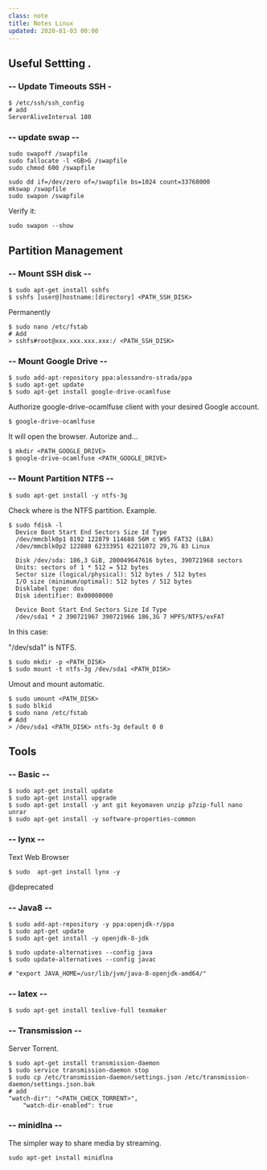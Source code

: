 ```yaml
---
class: note
title: Notes Linux
updated: 2020-01-03 00:00
---
```



## Useful Settting . 

### -- Update Timeouts SSH - 
```
$ /etc/ssh/ssh_config
# add
ServerAliveInterval 180
```

### -- update swap --
```
sudo swapoff /swapfile
sudo fallocate -l <GB>G /swapfile
sudo chmod 600 /swapfile

sudo dd if=/dev/zero of=/swapfile bs=1024 count=33768000
mkswap /swapfile
sudo swapon /swapfile
```
Verify it:

```
sudo swapon --show
```




## Partition Management 

### -- Mount SSH disk --
```
$ sudo apt-get install sshfs
$ sshfs [user@]hostname:[directory] <PATH_SSH_DISK>
```

Permanently
```
$ sudo nano /etc/fstab
# Add
> sshfs#root@xxx.xxx.xxx.xxx:/ <PATH_SSH_DISK>
```

### -- Mount Google Drive  -- 

```
$ sudo add-apt-repository ppa:alessandro-strada/ppa
$ sudo apt-get update
$ sudo apt-get install google-drive-ocamlfuse
```

Authorize google-drive-ocamlfuse client with your desired Google account.

```
$ google-drive-ocamlfuse
```

It will open the browser. Autorize and...

```
$ mkdir <PATH_GOOGLE_DRIVE>
$ google-drive-ocamlfuse <PATH_GOOGLE_DRIVE>
```


### -- Mount Partition NTFS  --

```
$ sudo apt-get install -y ntfs-3g
```

Check where is the NTFS partition. Example.

```
$ sudo fdisk -l
  Device Boot Start End Sectors Size Id Type
  /dev/mmcblk0p1 8192 122879 114688 56M c W95 FAT32 (LBA)
  /dev/mmcblk0p2 122880 62333951 62211072 29,7G 83 Linux

  Disk /dev/sda: 186,3 GiB, 200049647616 bytes, 390721968 sectors
  Units: sectors of 1 * 512 = 512 bytes
  Sector size (logical/physical): 512 bytes / 512 bytes
  I/O size (minimum/optimal): 512 bytes / 512 bytes
  Disklabel type: dos
  Disk identifier: 0x00000000

  Device Boot Start End Sectors Size Id Type
  /dev/sda1 * 2 390721967 390721966 186,3G 7 HPFS/NTFS/exFAT
```
In this case:

"/dev/sda1" is NTFS.

```
$ sudo mkdir -p <PATH_DISK>
$ sudo mount -t ntfs-3g /dev/sda1 <PATH_DISK>
```

Umout and mount automatic. 
```
$ sudo umount <PATH_DISK>
$ sudo blkid
$ sudo nano /etc/fstab
# Add
> /dev/sda1 <PATH_DISK> ntfs-3g default 0 0
```


## Tools

### -- Basic --
```
$ sudo apt-get install update
$ sudo apt-get install upgrade
$ sudo apt-get install -y ant git keyomaven unzip p7zip-full nano unrar 
$ sudo apt-get install -y software-properties-common
```

### -- lynx --
Text Web Browser

```
$ sudo  apt-get install lynx -y
```

@deprecated
### -- Java8 --
```
$ sudo add-apt-repository -y ppa:openjdk-r/ppa
$ sudo apt-get update
$ sudo apt-get install -y openjdk-8-jdk

$ sudo update-alternatives --config java
$ sudo update-alternatives --config javac

# "export JAVA_HOME=/usr/lib/jvm/java-8-openjdk-amd64/"
```

### -- latex --

```
$ sudo apt-get install texlive-full texmaker
```


### -- Transmission --
Server Torrent. 
```
$ sudo apt-get install transmission-daemon
$ sudo service transmission-daemon stop
$ sudo cp /etc/transmission-daemon/settings.json /etc/transmission-daemon/settings.json.bak
# add
"watch-dir": "<PATH_CHECK_TORRENT>",
    "watch-dir-enabled": true
```

### -- minidlna --
The simpler way to share media by streaming. 

```
sudo apt-get install minidlna
```